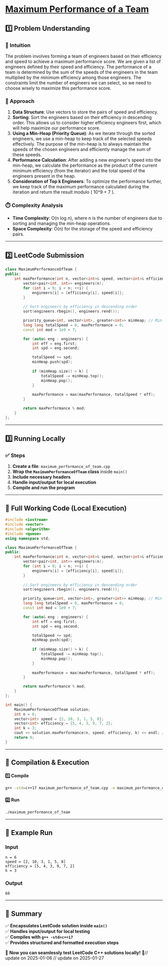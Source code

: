 # **[Maximum Performance of a Team](https://leetcode.com/problems/maximum-performance-of-a-team/description/)**  

## **1️⃣ Problem Understanding**  
### **📌 Intuition**  
The problem involves forming a team of engineers based on their efficiency and speed to achieve a maximum performance score. We are given a list of engineers defined by their speed and efficiency. The performance of a team is determined by the sum of the speeds of the engineers in the team multiplied by the minimum efficiency among those engineers. The constraints limit the number of engineers we can select, so we need to choose wisely to maximize this performance score. 

### **🚀 Approach**  
1. **Data Structure**: Use vectors to store the pairs of speed and efficiency.
2. **Sorting**: Sort the engineers based on their efficiency in descending order. This allows us to consider higher efficiency engineers first, which will help maximize our performance score.
3. **Using a Min-Heap (Priority Queue)**: As we iterate through the sorted engineers, we use a min-heap to keep track of the selected speeds effectively. The purpose of the min-heap is to always maintain the speeds of the chosen engineers and efficiently manage the sum of these speeds.
4. **Performance Calculation**: After adding a new engineer's speed into the min-heap, we calculate the performance as the product of the current minimum efficiency (from the iterator) and the total speed of the engineers present in the heap.
5. **Consideration of Top k Engineers**: To optimize the performance further, we keep track of the maximum performance calculated during the iteration and return the result modulo \( 10^9 + 7 \).

### **⏱️ Complexity Analysis**  
- **Time Complexity**: O(n log n), where n is the number of engineers due to sorting and managing the min-heap operations.
- **Space Complexity**: O(n) for the storage of the speed and efficiency pairs.

---  

## **2️⃣ LeetCode Submission**  
```cpp
class MaximumPerformanceOfTeam {
public:
    int maxPerformance(int n, vector<int>& speed, vector<int>& efficiency, int k) {
        vector<pair<int, int>> engineers(n);
        for (int i = 0; i < n; ++i) {
            engineers[i] = {efficiency[i], speed[i]};
        }
        
        // Sort engineers by efficiency in descending order
        sort(engineers.rbegin(), engineers.rend());

        priority_queue<int, vector<int>, greater<int>> minHeap; // Min-heap for speed
        long long totalSpeed = 0, maxPerformance = 0;
        const int mod = 1e9 + 7;

        for (auto& eng : engineers) {
            int eff = eng.first;
            int spd = eng.second;

            totalSpeed += spd;
            minHeap.push(spd);
            
            if (minHeap.size() > k) {
                totalSpeed -= minHeap.top();
                minHeap.pop();
            }
            
            maxPerformance = max(maxPerformance, totalSpeed * eff);
        }

        return maxPerformance % mod;
    }
};
```  

---  

## **3️⃣ Running Locally**  
### **✅ Steps**  
1. **Create a file**: `maximum_performance_of_team.cpp`  
2. **Wrap the `MaximumPerformanceOfTeam` class** inside `main()`  
3. **Include necessary headers**  
4. **Handle input/output for local execution**  
5. **Compile and run the program**  

---  

## **📝 Full Working Code (Local Execution)**  
```cpp
#include <iostream>
#include <vector>
#include <algorithm>
#include <queue>
using namespace std;

class MaximumPerformanceOfTeam {
public:
    int maxPerformance(int n, vector<int>& speed, vector<int>& efficiency, int k) {
        vector<pair<int, int>> engineers(n);
        for (int i = 0; i < n; ++i) {
            engineers[i] = {efficiency[i], speed[i]};
        }
        
        // Sort engineers by efficiency in descending order
        sort(engineers.rbegin(), engineers.rend());

        priority_queue<int, vector<int>, greater<int>> minHeap; // Min-heap for speed
        long long totalSpeed = 0, maxPerformance = 0;
        const int mod = 1e9 + 7;

        for (auto& eng : engineers) {
            int eff = eng.first;
            int spd = eng.second;

            totalSpeed += spd;
            minHeap.push(spd);
            
            if (minHeap.size() > k) {
                totalSpeed -= minHeap.top();
                minHeap.pop();
            }
            
            maxPerformance = max(maxPerformance, totalSpeed * eff);
        }

        return maxPerformance % mod;
    }
};

int main() {
    MaximumPerformanceOfTeam solution;
    int n = 6;
    vector<int> speed = {2, 10, 3, 1, 5, 8};
    vector<int> efficiency = {5, 4, 3, 9, 7, 2};
    int k = 3;
    cout << solution.maxPerformance(n, speed, efficiency, k) << endl; // Expected output: 60
    return 0;
}  
```  

---  

## **🔧 Compilation & Execution**  
#### **1️⃣ Compile**  
```bash
g++ -std=c++17 maximum_performance_of_team.cpp -o maximum_performance_of_team
```  

#### **2️⃣ Run**  
```bash
./maximum_performance_of_team
```  

---  

## **🎯 Example Run**  
### **Input**  
```
n = 6
speed = [2, 10, 3, 1, 5, 8]
efficiency = [5, 4, 3, 9, 7, 2]
k = 3
```  
### **Output**  
```
60
```  

---  

## **📌 Summary**  
✅ **Encapsulates LeetCode solution inside `main()`**  
✅ **Handles input/output for local testing**  
✅ **Compiles with `g++ -std=c++17`**  
✅ **Provides structured and formatted execution steps**  

🚀 **Now you can seamlessly test LeetCode C++ solutions locally!** 🚀// update on 2025-01-06
// update on 2025-01-27
